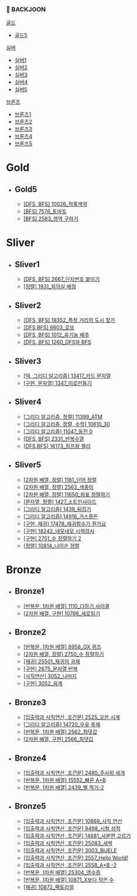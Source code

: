 ### 📌 BACKJOON

[골드](#gold)
- [골드5](#gold5)

[실버](#sliver)
- [실버1](#sliver1)
- [실버2](#sliver2)
- [실버3](#sliver3)
- [실버4](#sliver4)
- [실버5](#sliver5)

[브론즈](#bronze)
- [브론즈1](#bronze1)
- [브론즈2](#bronze2)
- [브론즈3](#bronze3)
- [브론즈4](#bronze4)
- [브론즈5](#bronze5)

# Gold 
* ## Gold5
    * [[DFS, BFS] 10026_적록색약](https://github.com/Mins00oo/PythonStudy_CT/blob/main/BACKJOON/Python/G5/G5_10026_%EC%A0%81%EB%A1%9D%EC%83%89%EC%95%BD.py)
    * [[BFS] 7576_토마토](https://github.com/Mins00oo/PythonStudy_CT/blob/main/BACKJOON/Python/G5/G5_7576_%ED%86%A0%EB%A7%88%ED%86%A0.py)
    * [[BFS] 2583_영역 구하기](https://github.com/Mins00oo/PythonStudy_CT/blob/main/BACKJOON/Python/S1/S1_2583_%EC%98%81%EC%97%AD%20%EA%B5%AC%ED%95%98%EA%B8%B0.py)

# Sliver
 * ## Sliver1
   * [[DFS, BFS] 2667_단지번호 붙이기](https://github.com/Mins00oo/PythonStudy_CT/blob/main/BACKJOON/Python/S1/S1_2667_%EB%8B%A8%EC%A7%80%EB%B2%88%ED%98%B8%20%EB%B6%99%EC%9D%B4%EA%B8%B0.py)
   * [[정렬] 1931_회의실 배정](https://github.com/Mins00oo/PythonStudy_CT/blob/main/BACKJOON/Python/S1/S1_1931_%ED%9A%8C%EC%9D%98%EC%8B%A4%20%EB%B0%B0%EC%A0%95.py)
 * ## Sliver2
   * [[DFS, BFS] 18352_특정 거리의 도시 찾기](https://github.com/Mins00oo/PythonStudy_CT/blob/main/BACKJOON/Python/S2/S2_18352_%ED%8A%B9%EC%A0%95%20%EA%B1%B0%EB%A6%AC%EC%9D%98%20%EB%8F%84%EC%8B%9C%EC%B0%BE%EA%B8%B0.py)
   * [[DFS,BFS] 6603_로또](https://github.com/Mins00oo/PythonStudy_CT/blob/main/BACKJOON/Python/S2/S2_6603_%EB%A1%9C%EB%98%90.py)
   * [[DFS, BFS] 1012_유기농 배추](https://github.com/Mins00oo/PythonStudy_CT/blob/main/BACKJOON/Python/S2/S2_1012_%EC%9C%A0%EA%B8%B0%EB%86%8D%20%EB%B0%B0%EC%B6%94.py)
   * [[DFS, BFS] 1260_DFS와 BFS](https://github.com/Mins00oo/PythonStudy_CT/blob/main/BACKJOON/Python/S2/S2_1260_DFS%EC%99%80%20BFS.py)
 * ## Sliver3
   * [[덱, 그리디 알고리즘] 13417_카드 문자열](https://github.com/Mins00oo/PythonStudy_CT/blob/main/BACKJOON/Python/S3/S3_13417_%EC%B9%B4%EB%93%9C%20%EB%AC%B8%EC%9E%90%EC%97%B4.py)
   * [[구현, 문자열] 1347_미로만들기](https://github.com/Mins00oo/PythonStudy_CT/blob/main/BACKJOON/Python/S3/S3_1347_%EB%AF%B8%EB%A1%9C%20%EB%A7%8C%EB%93%A4%EA%B8%B0.py)
 * ## Sliver4
   * [[그리디 알고리즘, 정렬] 11399_ATM](https://github.com/Mins00oo/PythonStudy_CT/blob/main/BACKJOON/Python/S4/S4_11399_ATM.py)
   * [[그리디 알고리즘, 정렬, 수학] 10610_30](https://github.com/Mins00oo/PythonStudy_CT/blob/main/BACKJOON/Python/S4/S4_10610_30.py)
   * [[그리디 알고리즘] 11047_동전 0](https://github.com/Mins00oo/PythonStudy_CT/blob/main/BACKJOON/Python/S4/S4_11047_%EB%8F%99%EC%A0%84%200.py)
   * [[DFS, BFS] 2331_반복수열](https://github.com/Mins00oo/PythonStudy_CT/blob/main/BACKJOON/Python/S4/S4_2331_%EB%B0%98%EB%B3%B5%EC%88%98%EC%97%B4.py)
   * [[DFS,BFS] 16173_점프왕 젤리](https://github.com/Mins00oo/PythonStudy_CT/blob/main/BACKJOON/Python/S4/S4_16173_%EC%A0%90%ED%94%84%EC%99%95%20%EC%A0%A4%EB%A6%AC.py)
 * ## Sliver5
   * [[2차원 배열, 정렬] 1181_단어 정렬](https://github.com/Mins00oo/PythonStudy_CT/blob/main/BACKJOON/Python/S5/S5_1181_%EB%8B%A8%EC%96%B4%20%EC%A0%95%EB%A0%AC.py)
   * [[2차원 배열, 정렬] 2563_색종이](https://github.com/Mins00oo/PythonStudy_CT/blob/main/BACKJOON/Python/S5/S5_2563_%EC%83%89%EC%A2%85%EC%9D%B4.py)
   * [[2차원 배열, 정렬] 11650_좌표 정렬하기](https://github.com/Mins00oo/PythonStudy_CT/blob/main/BACKJOON/Python/S5/S5_11650_%EC%A2%8C%ED%91%9C%20%EC%A0%95%EB%A0%AC%ED%95%98%EA%B8%B0.py)
   * [[문자열, 정렬] 1427_소트인사이드](https://github.com/Mins00oo/PythonStudy_CT/blob/main/BACKJOON/Python/S5/S5_1427_%EC%86%8C%ED%8A%B8%EC%9D%B8%EC%82%AC%EC%9D%B4%EB%93%9C.py)
   * [[그리디 알고리즘] 1439_뒤집기](https://github.com/Mins00oo/PythonStudy_CT/blob/main/BACKJOON/Python/S5/S5_1439_%EB%92%A4%EC%A7%91%EA%B8%B0.py)
   * [[그리디 알고리즘] 14916_거스름돈](https://github.com/Mins00oo/PythonStudy_CT/blob/main/BACKJOON/Python/S5/S5_14916_%EA%B1%B0%EC%8A%A4%EB%A6%84%EB%8F%88.py)
   * [[구현, 재귀] 17478_재귀함수가 뭔가요](https://github.com/Mins00oo/PythonStudy_CT/blob/main/BACKJOON/Python/S5/S5_17478_%EC%9E%AC%EA%B7%80%ED%95%A8%EC%88%98%EA%B0%80%20%EB%AD%94%EA%B0%80%EC%9A%94.py)
   * [[구현] 18242_네모네모 시력검사](https://github.com/Mins00oo/PythonStudy_CT/blob/main/BACKJOON/Python/S5/S5_18242_%EB%84%A4%EB%AA%A8%EB%84%A4%EB%AA%A8%20%EC%8B%9C%EB%A0%A5%EA%B2%80%EC%82%AC.py)
   * [[구현] 2751_수 정렬하기 2](https://github.com/Mins00oo/PythonStudy_CT/blob/main/BACKJOON/Python/S5/S5_2751_%EC%88%98%20%EC%A0%95%EB%A0%AC%ED%95%98%EA%B8%B0%202.py)
   * [[정렬] 10814_나이순 정렬](https://github.com/Mins00oo/PythonStudy_CT/blob/main/BACKJOON/Python/S5/S5_10814_%EB%82%98%EC%9D%B4%EC%88%9C%20%EC%A0%95%EB%A0%AC.py)

# Bronze
 * ## Bronze1
   * [[반복문, 1차원 배열] 1110_더하기 사이클](https://github.com/Mins00oo/PythonStudy_CT/blob/main/BACKJOON/Python/B1/B1_1110_%EB%8D%94%ED%95%98%EA%B8%B0%20%EC%82%AC%EC%9D%B4%ED%81%B4.py)
   * [[2차원 배열, 구현] 10798_세로읽기](https://github.com/Mins00oo/PythonStudy_CT/blob/main/BACKJOON/Python/B1/B1_10798_%EC%84%B8%EB%A1%9C%EC%9D%BD%EA%B8%B0.py)
 * ## Bronze2
   * [[반복문, 1차원 배열] 8958_OX 퀴즈](https://github.com/Mins00oo/PythonStudy_CT/blob/main/BACKJOON/Python/B2/B2_8958_OX%ED%80%B4%EC%A6%88.py)
   * [[2차원 배열, 정렬] 2750_수 정렬하기](https://github.com/Mins00oo/PythonStudy_CT/blob/main/BACKJOON/Python/B2/B2_2750_%EC%88%98%20%EC%A0%95%EB%A0%AC%ED%95%98%EA%B8%B0.py)
   * [[재귀] 25501_재귀의 귀재](https://github.com/Mins00oo/PythonStudy_CT/blob/main/BACKJOON/Python/B2/B2_25501_%EC%9E%AC%EA%B7%80%EC%9D%98%20%EA%B7%80%EC%9E%AC.py)
   * [[구현] 2675_문자열 반복](https://github.com/Mins00oo/PythonStudy_CT/blob/main/BACKJOON/Python/B2/B2_2675_%EB%AC%B8%EC%9E%90%EC%97%B4%20%EB%B0%98%EB%B3%B5.py)
   * [[사칙연산] 3052_나머지](https://github.com/Mins00oo/PythonStudy_CT/blob/main/BACKJOON/Python/B2/B2_3052_%EB%82%98%EB%A8%B8%EC%A7%80.py)
   * [[구현] 3052_음계](https://github.com/Mins00oo/PythonStudy_CT/blob/main/BACKJOON/Python/B2/B2_2920_%EC%9D%8C%EA%B3%84.py)
 * ## Bronze3
   * [[입출력과 사칙연산, 조건문] 2525_오븐 시계](https://github.com/Mins00oo/PythonStudy_CT/blob/main/BACKJOON/Python/B3/B3_2525_%EC%98%A4%EB%B8%90%EC%8B%9C%EA%B3%84.py)
   * [[그리디 알고리즘] 14720_우유 축제](https://github.com/Mins00oo/PythonStudy_CT/blob/main/BACKJOON/Python/B3/B3_14720_%EC%9A%B0%EC%9C%A0%20%EC%B6%95%EC%A0%9C.py)
   * [[반복문, 1차원 배열] 2562_최댓값](https://github.com/Mins00oo/PythonStudy_CT/blob/main/BACKJOON/Python/B3/B3_2562_%EC%B5%9C%EB%8C%93%EA%B0%92.py)
   * [[2차원 배열, 구현] 2566_최댓값](https://github.com/Mins00oo/PythonStudy_CT/blob/main/BACKJOON/Python/B3/B3_2566_%EC%B5%9C%EB%8C%93%EA%B0%92.py)
 * ## Bronze4
   * [[입출력과 사칙연산, 조건문] 2480_주사위 세개](https://github.com/Mins00oo/PythonStudy_CT/blob/main/BACKJOON/Python/B4/B4_2480_%EC%A3%BC%EC%82%AC%EC%9C%84%20%EC%84%B8%EA%B0%9C.py)
   * [[반복문, 1차원 배열] 15552_빠른 A+B](https://github.com/Mins00oo/PythonStudy_CT/blob/main/BACKJOON/Python/B4/B4_15552_%EB%B9%A0%EB%A5%B8%20A%2BB.py)
   * [[반복문, 1차원 배열] 2439_별 찍기-2](https://github.com/Mins00oo/PythonStudy_CT/blob/main/BACKJOON/Python/B4/B4_2439_%EB%B3%84%20%EC%B0%8D%EA%B8%B0-2.py)
* ## Bronze5
  * [[입출력과 사칙연산, 조건문] 10869_사칙 연산](https://github.com/Mins00oo/PythonStudy_CT/blob/main/BACKJOON/Python/B5/B5_10869_%EC%82%AC%EC%B9%99%EC%97%B0%EC%82%B0.py)
  * [[입출력과 사칙연산, 조건문] 9498_시험 성적](https://github.com/Mins00oo/PythonStudy_CT/blob/main/BACKJOON/Python/B5/B5_9498_%EC%8B%9C%ED%97%98%20%EC%84%B1%EC%A0%81.py)
  * [[입출력과 사칙연산, 조건문] 14681_사분면 고르기](https://github.com/Mins00oo/PythonStudy_CT/blob/main/BACKJOON/Python/B5/B5_14681_%EC%82%AC%EB%B6%84%EB%A9%B4%20%EA%B3%A0%EB%A5%B4%EA%B8%B0.py)
  * [[입출력과 사칙연산, 조건문] 25083_새싹](https://github.com/Mins00oo/PythonStudy_CT/blob/main/BACKJOON/Python/B5/B5_25083_%EC%83%88%EC%8B%B9.py)
  * [[입출력과 사칙연산, 조건문] 3003_BIJELE](https://github.com/Mins00oo/PythonStudy_CT/blob/main/BACKJOON/Python/B5/B5_3003_BIJELE.py)
  * [[입출력과 사칙연산, 조건문] 2557_Hello World!](https://github.com/Mins00oo/PythonStudy_CT/blob/main/BACKJOON/Python/B5/B5_2557_Hello%20World.py)
  * [[입출력과 사칙연산, 조건문] 2558_A+B -2](https://github.com/Mins00oo/PythonStudy_CT/blob/main/BACKJOON/Python/B5/B5_2558_A%2BB%20-2.py)
  * [[반복문, 1차원 배열] 25304_영수증](https://github.com/Mins00oo/PythonStudy_CT/blob/main/BACKJOON/Python/B5/B5_25304_%EC%98%81%EC%88%98%EC%A6%9D.py)
  * [[반복문, 1차원 배열] 10871_X보다 작은 수](https://github.com/Mins00oo/PythonStudy_CT/blob/main/BACKJOON/Python/B5/B5_10871_X%EB%B3%B4%EB%8B%A4%20%EC%9E%91%EC%9D%80%20%EC%88%98.py)
  * [[재귀] 10872_팩토리얼](https://github.com/Mins00oo/PythonStudy_CT/blob/main/BACKJOON/Python/B5/B5_10872_%ED%8C%A9%ED%86%A0%EB%A6%AC%EC%96%BC.py)
